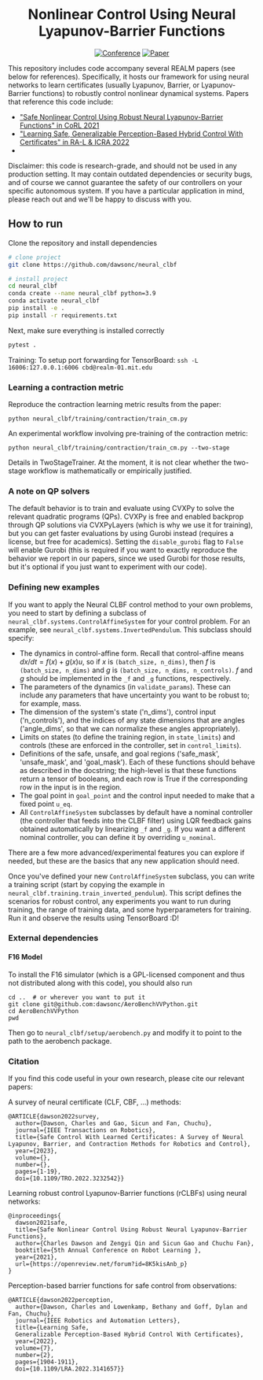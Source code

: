 <div align="center">

# Nonlinear Control Using Neural Lyapunov-Barrier Functions

[![Conference](https://img.shields.io/badge/CoRL%20'21-Accepted-success)](https://openreview.net/forum?id=8K5kisAnb_p)
[![Paper](https://img.shields.io/badge/RAL%20'21-Accepted-success)](https://ieeexplore.ieee.org/abstract/document/9676477)
</div>

This repository includes code accompany several REALM papers (see below for references). Specifically, it hosts our framework for using neural networks to learn certificates (usually Lyapunov, Barrier, or Lyapunov-Barrier functions) to robustly control nonlinear dynamical systems. Papers that reference this code include:

- ["Safe Nonlinear Control Using Robust Neural Lyapunov-Barrier Functions" in CoRL 2021](https://openreview.net/forum?id=8K5kisAnb_p)
- ["Learning Safe, Generalizable Perception-Based Hybrid Control With Certificates" in RA-L & ICRA 2022](https://ieeexplore.ieee.org/abstract/document/9676477)
- 

Disclaimer: this code is research-grade, and should not be used in any production setting. It may contain outdated dependencies or security bugs, and of course we cannot guarantee the safety of our controllers on your specific autonomous system. If you have a particular application in mind, please reach out and we'll be happy to discuss with you.

## How to run

Clone the repository and install dependencies
```bash
# clone project
git clone https://github.com/dawsonc/neural_clbf

# install project
cd neural_clbf
conda create --name neural_clbf python=3.9
conda activate neural_clbf
pip install -e .
pip install -r requirements.txt
```

Next, make sure everything is installed correctly
```bash
pytest .
```

Training:
To setup port forwarding for TensorBoard:
`ssh -L 16006:127.0.0.1:6006 cbd@realm-01.mit.edu`

### Learning a contraction metric

Reproduce the contraction learning metric results from the paper: 
```
python neural_clbf/training/contraction/train_cm.py
```

An experimental workflow involving pre-training of the contraction metric:
```
python neural_clbf/training/contraction/train_cm.py --two-stage 
```
Details in TwoStageTrainer. At the moment, it is not clear whether the two-stage workflow is mathematically or empirically justified. 

### A note on QP solvers

The default behavior is to train and evaluate using CVXPy to solve the relevant quadratic programs (QPs). CVXPy is free and enabled backprop through QP solutions via CVXPyLayers (which is why we use it for training), but you can get faster evaluations by using Gurobi instead (requires a license, but free for academics). Setting the `disable_gurobi` flag to `False` will enable Gurobi (this is required if you want to exactly reproduce the behavior we report in our papers, since we used Gurobi for those results, but it's optional if you just want to experiment with our code).

### Defining new examples

If you want to apply the Neural CLBF control method to your own problems, you need to start by defining a subclass of `neural_clbf.systems.ControlAffineSystem` for your control problem. For an example, see `neural_clbf.systems.InvertedPendulum`. This subclass should specify:

- The dynamics in control-affine form. Recall that control-affine means $dx/dt = f(x) + g(x)u$, so if $x$ is `(batch_size, n_dims)`, then $f$ is `(batch_size, n_dims)` and $g$ is `(batch_size, n_dims, n_controls)`. $f$ and $g$ should be implemented in the `_f` and `_g` functions, respectively.
- The parameters of the dynamics (in `validate_params`). These can include any parameters that have uncertainty you want to be robust to; for example, mass.
- The dimension of the system's state ('n_dims'), control input ('n_controls'), and the indices of any state dimensions that are angles ('angle_dims', so that we can normalize these angles appropriately).
- Limits on states (to define the training region, in `state_limits`) and controls (these are enforced in the controller, set in `control_limits`).
- Definitions of the safe, unsafe, and goal regions ('safe_mask', 'unsafe_mask', and 'goal_mask'). Each of these functions should behave as described in the docstring; the high-level is that these functions return a tensor of booleans, and each row is True if the corresponding row in the input is in the region.
- The goal point in `goal_point` and the control input needed to make that a fixed point `u_eq`.
- All `ControlAffineSystem` subclasses by default have a nominal controller (the controller that feeds into the CLBF filter) using LQR feedback gains obtained automatically by linearizing `_f` and `_g`. If you want a different nominal controller, you can define it by overriding `u_nominal`.

There are a few more advanced/experimental features you can explore if needed, but these are the basics that any new application should need.

Once you've defined your new `ControlAffineSystem` subclass, you can write a training script (start by copying the example in `neural_clbf.training.train_inverted_pendulum`). This script defines the scenarios for robust control, any experiments you want to run during training, the range of training data, and some hyperparameters for training. Run it and observe the results using TensorBoard :D!

### External dependencies

#### F16 Model
To install the F16 simulator (which is a GPL-licensed component and thus not distributed along with this code), you should also run
```
cd ..  # or wherever you want to put it
git clone git@github.com:dawsonc/AeroBenchVVPython.git
cd AeroBenchVVPython
pwd
```
Then go to `neural_clbf/setup/aerobench.py` and modify it to point to the path to the aerobench package.

### Citation

If you find this code useful in your own research, please cite our relevant papers:

A survey of neural certificate (CLF, CBF, ...) methods:
```
@ARTICLE{dawson2022survey,
  author={Dawson, Charles and Gao, Sicun and Fan, Chuchu},
  journal={IEEE Transactions on Robotics}, 
  title={Safe Control With Learned Certificates: A Survey of Neural Lyapunov, Barrier, and Contraction Methods for Robotics and Control}, 
  year={2023},
  volume={},
  number={},
  pages={1-19},
  doi={10.1109/TRO.2022.3232542}}
```

Learning robust control Lyapunov-Barrier functions (rCLBFs) using neural networks:
```
@inproceedings{
  dawson2021safe,
  title={Safe Nonlinear Control Using Robust Neural Lyapunov-Barrier Functions},
  author={Charles Dawson and Zengyi Qin and Sicun Gao and Chuchu Fan},
  booktitle={5th Annual Conference on Robot Learning },
  year={2021},
  url={https://openreview.net/forum?id=8K5kisAnb_p}
}
```

Perception-based barrier functions for safe control from observations:
```
@ARTICLE{dawson2022perception,
  author={Dawson, Charles and Lowenkamp, Bethany and Goff, Dylan and Fan, Chuchu},
  journal={IEEE Robotics and Automation Letters},
  title={Learning Safe,
  Generalizable Perception-Based Hybrid Control With Certificates},
  year={2022},
  volume={7},
  number={2},
  pages={1904-1911},
  doi={10.1109/LRA.2022.3141657}}
```
